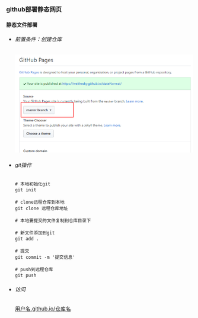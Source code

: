 ### github部署静态网页





#### 静态文件部署

- ###### 前置条件：创建仓库

  ![设置](image/githubpage.1.png)



- ###### git操作

  ```shell
  # 本地初始化git
  git init
  
  # clone远程仓库到本地
  git clone 远程仓库地址
  
  # 本地要提交的文件复制到仓库目录下
  
  # 新文件添加到git
  git add .
  
  # 提交
  git commit -m '提交信息'
  
  # push到远程仓库
  git push
  ```

  

- ###### 访问

  [用户名.github.io/仓库名](https://weithesky.github.io/stateNormal/)

